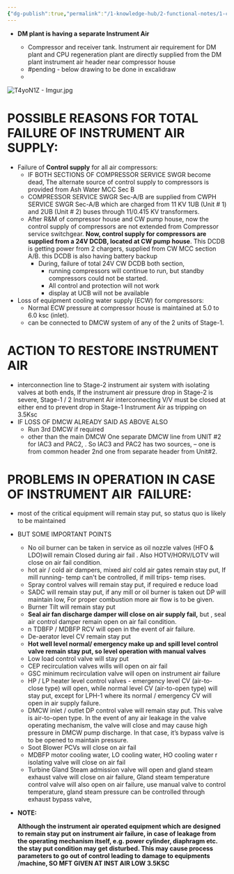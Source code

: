 ```yaml
---
{"dg-publish":true,"permalink":"/1-knowledge-hub/2-functional-notes/1-career-notes/3-tstps-kaniha-technical-notes/c-reports-lm-is-checklists/lmi/instrument-air-loss/","noteIcon":""}
---
```


- **DM plant is having a separate Instrument Air**
    
    - Compressor and receiver tank. Instrument air requirement for DM plant and CPU regeneration plant are directly supplied from the DM plant instrument air header near compressor house 
    - #pending - below drawing to be done in excalidraw
    - 

![T4yoN1Z - Imgur.jpg](/img/user/Obsidian%20Functional%20Stuff/z-All%20pdfs,%20Images%20&%20Small%20Excalidraws/T4yoN1Z%20-%20Imgur.jpg)

# **POSSIBLE REASONS FOR TOTAL FAILURE OF INSTRUMENT AIR SUPPLY:**

- Failure of **Control supply** for all air compressors:
    - IF BOTH SECTIONS OF COMPRESSOR SERVICE SWGR become dead, The alternate source of control supply to compressors is provided from Ash Water MCC Sec B
    - COMPRESSOR SERVICE SWGR Sec-A/B are supplied from CWPH SERVICE SWGR Sec-A/B which are charged from 11 KV 1UB (Unit # 1) and 2UB (Unit # 2) buses through 11/0.415 KV transformers.
    - After R&M of compressor house and CW pump house, now the control supply of compressors are not extended from Compressor service switchgear. **Now, control supply for compressors are supplied from a 24V DCDB, located at CW pump house**. This DCDB is getting power from 2 chargers, supplied from CW MCC section A/B. this DCDB is also having battery backup
        - During, failure of total 24V CW DCDB both section,
            - running compressors will continue to run, but standby compressors could not be started.
            - All control and protection will not work
            - display at UCB will not be available
- Loss of equipment cooling water supply (ECW) for compressors:
    - Normal ECW pressure at compressor house is maintained at 5.0 to 6.0 ksc (inlet).
    - can be connected to DMCW system of any of the 2 units of Stage-1.

# **ACTION TO RESTORE INSTRUMENT AIR**

- interconnection line to Stage-2 instrument air system with isolating valves at both ends, If the instrument air pressure drop in Stage-2 is severe, Stage-1 / 2 Instrument Air interconnecting V/V must be closed at either end to prevent drop in Stage-1 Instrument Air as tripping on 3.5Ksc
- IF LOSS OF DMCW ALREADY SAID AS ABOVE ALSO
    - Run 3rd DMCW if required
    - other than the main DMCW One separate DMCW line from UNIT #2 for IAC3 and PAC2, . So IAC3 and PAC2 has two sources, – one is from common header 2nd one from separate header from Unit#2.

# **PROBLEMS IN OPERATION IN CASE OF INSTRUMENT AIR  FAILURE:**

- most of the critical equipment will remain stay put, so status quo is likely to be maintained
    
- BUT SOME IMPORTANT POINTS
    
    - No oil burner can be taken in service as oil nozzle valves (HFO & LDO)will remain Closed during air fail . Also HOTV/HORV/LOTV will close on air fail condition.
    - hot air / cold air dampers, mixed air/ cold air gates remain stay put, If mill running- temp can't be controlled, if mill trips- temp rises.
    - Spray control valves will remain stay put, if required e reduce load
    - SADC will remain stay put, if any mill or oil burner is taken out DP will maintain low, For proper combustion more air flow is to be given.
    - Burner Tilt will remain stay put
    - **Seal air fan discharge damper will close on air supply fail,** but , seal air control damper remain open on air fail condition.
    - n TDBFP / MDBFP RCV will open in the event of air failure.
    - De-aerator level CV remain stay put
    - **Hot well level normal/ emergency make up and spill level control valve remain stay put, so level operation with manual valves**
    - Low load control valve will stay put
    - CEP recirculation valves wills will open on air fail
    - GSC minimum recirculation valve will open on instrument air failure
    - HP / LP heater level control valves - emergency level CV (air-to-close type) will open, while normal level CV (air-to-open type) will stay put, except for LPH-1 where its normal / emergency CV will open in air supply failure.
    - DMCW inlet / outlet DP control valve will remain stay put. This valve is air-to-open type. In the event of any air leakage in the valve operating mechanism, the valve will close and may cause high pressure in DMCW pump discharge. In that case, it’s bypass valve is to be opened to maintain pressure.
    - Soot Blower PCVs will close on air fail
    - MDBFP motor cooling water, LO cooling water, HO cooling water r isolating valve will close on air fail
    - Turbine Gland Steam admission valve will open and gland steam exhaust valve will close on air failure, Gland steam temperature control valve will also open on air failure, use manual valve to control temperature, gland steam pressure can be controlled through exhaust bypass valve,
- **NOTE:**
    
    **Although the instrument air operated equipment which are designed to remain stay put on instrument air failure, in case of leakage from the operating mechanism itself, e.g. power cylinder, diaphragm etc. the stay put condition may get disturbed. This may cause process parameters to go out of control leading to damage to equipments /machine, SO MFT GIVEN AT INST AIR LOW 3.5KSC**